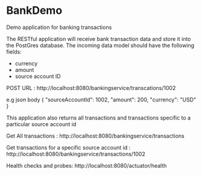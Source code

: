 # BankDemo
Demo application for banking transactions

The RESTful application will receive bank transaction data and store it into the PostGres database. 
The incoming data model should have the following fields:
- currency
- amount
- source account ID

 POST URL : http://localhost:8080/bankingservice/transcations/1002
 
 e.g json body
{
        "sourceAccountId": 1002,
        "amount": 200,
        "currency": "USD"
}

 
This application also returns all transactions and transactions specific to a particular source account id

Get All transactions : http://localhost:8080/bankingservice/transactions

Get transactions for a specific source account id : http://localhost:8080/bankingservice/transactions/1002


Health checks and probes:
http://localhost:8080/actuator/health
